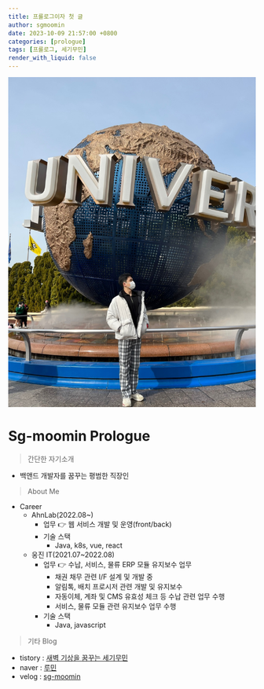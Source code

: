 ```yaml
---
title: 프롤로그이자 첫 글
author: sgmoomin
date: 2023-10-09 21:57:00 +0800
categories: [prologue]
tags: [프롤로그, 세기무민]
render_with_liquid: false
---
```


<!-- This post is to show Markdown syntax rendering on [**Chirpy**](https://github.com/cotes2020/jekyll-theme-chirpy/fork), you can also use it as an example of writing. Now, let's start looking at text and typography. -->

![Github_Logo](/assets/img/post/20231009_1.jpeg)  

# Sg-moomin Prologue
  > 간단한 자기소개
  -  백앤드 개발자를 꿈꾸는 평범한 직장인
  > About Me
  - Career
    - AhnLab(2022.08~)
      - 업무 👉  웹 서비스 개발 및 운영(front/back) 
      - 기술 스택 
        - Java, k8s, vue, react
    - 웅진 IT(2021.07~2022.08)     
      - 업무 👉  수납, 서비스, 물류 ERP 모듈 유지보수 업무
        - 채권 채무 관련 I/F 설계 및 개발 중
        - 알림톡, 배치 프로시저 관련 개발 및 유지보수
        - 자동이체, 계좌 및 CMS 유효성 체크 등 수납  관련 업무 수행
        - 서비스, 물류 모듈 관련 유지보수 업무 수행
      - 기술 스택 
        - Java, javascript
  > 기타 Blog
  - tistory : [새벽 기상을 꿈꾸는 세기무민](https://sg-moomin.tistory.com/)
  - naver : [루민](https://blog.naver.com/rooney9325)
  - velog : [sg-moomin](https://velog.io/@sg-moomin)